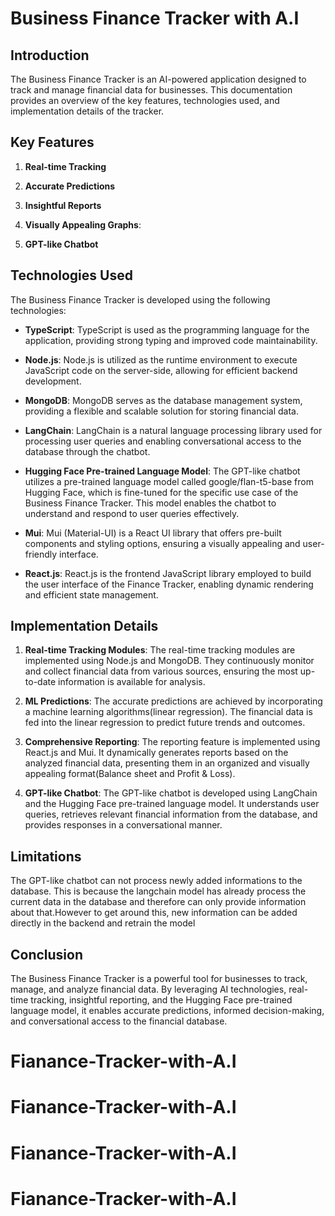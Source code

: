 # Business Finance Tracker with A.I

## Introduction

The Business Finance Tracker is an AI-powered application designed to track and manage financial data for businesses. This documentation provides an overview of the key features, technologies used, and implementation details of the tracker.

## Key Features

1. **Real-time Tracking**

2. **Accurate Predictions**

3. **Insightful Reports**

4. **Visually Appealing Graphs**:

5. **GPT-like Chatbot**

## Technologies Used

The Business Finance Tracker is developed using the following technologies:

- **TypeScript**: TypeScript is used as the programming language for the application, providing strong typing and improved code maintainability.

- **Node.js**: Node.js is utilized as the runtime environment to execute JavaScript code on the server-side, allowing for efficient backend development.

- **MongoDB**: MongoDB serves as the database management system, providing a flexible and scalable solution for storing financial data.

- **LangChain**: LangChain is a natural language processing library used for processing user queries and enabling conversational access to the database through the chatbot.

- **Hugging Face Pre-trained Language Model**: The GPT-like chatbot utilizes a pre-trained language model called google/flan-t5-base from Hugging Face, which is fine-tuned for the specific use case of the Business Finance Tracker. This model enables the chatbot to understand and respond to user queries effectively.

- **Mui**: Mui (Material-UI) is a React UI library that offers pre-built components and styling options, ensuring a visually appealing and user-friendly interface.

- **React.js**: React.js is the frontend JavaScript library employed to build the user interface of the Finance Tracker, enabling dynamic rendering and efficient state management.

## Implementation Details

1. **Real-time Tracking Modules**: The real-time tracking modules are implemented using Node.js and MongoDB. They continuously monitor and collect financial data from various sources, ensuring the most up-to-date information is available for analysis.

2. **ML Predictions**: The accurate predictions are achieved by incorporating a machine learning algorithms(linear regression). The financial data is fed into the linear regression to predict future trends and outcomes.

3. **Comprehensive Reporting**: The reporting feature is implemented using React.js and Mui. It dynamically generates reports based on the analyzed financial data, presenting them in an organized and visually appealing format(Balance sheet and Profit & Loss).

4. **GPT-like Chatbot**: The GPT-like chatbot is developed using LangChain and the Hugging Face pre-trained language model. It understands user queries, retrieves relevant financial information from the database, and provides responses in a conversational manner.


## Limitations

  The GPT-like chatbot can not process newly added informations to the database. This is because the langchain model has already process the current data in the database and therefore can only provide information about that.However to get around this, new information can be added directly in the backend and retrain the model


## Conclusion

The Business Finance Tracker is a powerful tool for businesses to track, manage, and analyze financial data. By leveraging AI technologies, real-time tracking, insightful reporting, and the Hugging Face pre-trained language model, it enables accurate predictions, informed decision-making, and conversational access to the financial database.
# Fianance-Tracker-with-A.I
# Fianance-Tracker-with-A.I
# Fianance-Tracker-with-A.I
# Fianance-Tracker-with-A.I
